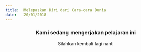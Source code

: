 ```yaml
---
title:  Melepaskan Diri dari Cara-cara Dunia
date:   20/01/2018
---
```


### <center>Kami sedang mengerjakan pelajaran ini</center>
<center>Silahkan kembali lagi nanti</center>